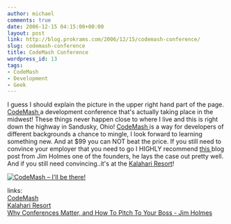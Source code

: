 ```yaml
---
author: michael
comments: true
date: 2006-12-15 04:15:00+00:00
layout: post
link: http://blog.prokrams.com/2006/12/15/codemash-conference/
slug: codemash-conference
title: CodeMash Conference
wordpress_id: 13
tags:
- CodeMash
- Development
- Geek
---
```


I guess I should explain the picture in the upper right hand part of the page.  [CodeMash ](http://www.codemash.org/default.aspx)a development conference that's actually taking place in the midwest!  These things never happen close to where I live and this is right down the highway in Sandusky, Ohio!  [CodeMash ](http://www.codemash.org/default.aspx)is a way for developers of different backgrounds a chance to mingle, I look forward to learning something new. And at $99 you can NOT beat the price.  If you still need to convince your employer that you need to go I HIGHLY recommend [this ](http://frazzleddad.blogspot.com/2006/11/why-conferences-matter-and-how-to.html)blog post from Jim Holmes one of the founders, he lays the case out pretty well.  And if you still need convincing..it's at the [Kalahari Resort](http://www.kalahariresort.com/)!  
  
[ ](http://www.codemash.org/)

[![CodeMash – I'll be there!](http://www.codemash.org/includes/images/bloggerbadge.gif)](http://www.codemash.org/)  


  
links:  
[CodeMash](http://www.codemash.org/default.aspx)  
[Kalahari Resort](http://www.kalahariresorts.com/)  
[Why Conferences Matter, and How To Pitch To Your Boss - Jim Holmes](http://frazzleddad.blogspot.com/2006/11/why-conferences-matter-and-how-to.html)
